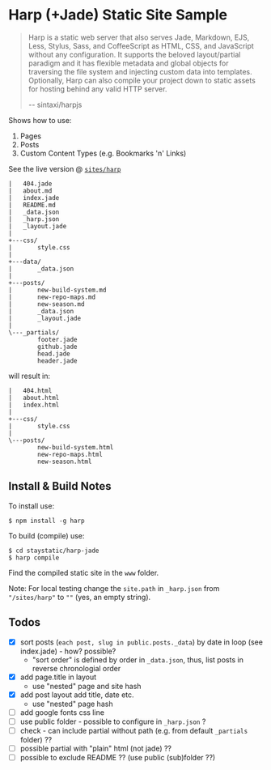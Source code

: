 # Harp (+Jade) Static Site Sample

> Harp is a static web server that also serves Jade, Markdown, EJS, Less, Stylus, Sass, and CoffeeScript
> as HTML, CSS, and JavaScript without any configuration. It supports the beloved layout/partial
> paradigm and it has flexible metadata and global objects for traversing the file system and injecting
> custom data into templates. Optionally, Harp can also compile your project down to static assets for
> hosting behind any valid HTTP server.
>
> -- sintaxi/harpjs


Shows how to use:

1. Pages
2. Posts
3. Custom Content Types (e.g. Bookmarks 'n' Links)

See the live version @ [`sites/harp`](http://staystatic.github.io/sites/harp)

```
|   404.jade
|   about.md
|   index.jade
|   README.md
|   _data.json
|   _harp.json
|   _layout.jade
|
+---css/
|       style.css
|
+---data/
|       _data.json
|
+---posts/
|       new-build-system.md
|       new-repo-maps.md
|       new-season.md
|       _data.json
|       _layout.jade
|
\---_partials/
        footer.jade
        github.jade
        head.jade
        header.jade
```

will result in:

```
|   404.html
|   about.html
|   index.html
|
+---css/
|       style.css
|
\---posts/
        new-build-system.html
        new-repo-maps.html
        new-season.html
```


## Install & Build Notes

To install use:

```
$ npm install -g harp
```

To build (compile) use:

```
$ cd staystatic/harp-jade
$ harp compile
```

Find the compiled static site in the `www` folder.

Note: For local testing change the `site.path` in  `_harp.json`
from `"/sites/harp"` to `""` (yes, an empty string).



## Todos

- [x] sort posts (`each post, slug in public.posts._data`) by date in loop (see index.jade) - how? possible?
  - "sort order" is defined by order in `_data.json`, thus, list posts in reverse chronologial order
- [x] add page.title in layout
  - use "nested" page and site hash
- [x] add post layout add title, date etc.
  - use "nested" page hash
- [ ] add google fonts css line
- [ ] use public folder - possible to configure in `_harp.json` ?
- [ ] check - can include partial without path (e.g. from default `_partials` folder) ??
- [ ] possible partial with "plain" html (not jade) ??
- [ ] possible to exclude README ?? (use public (sub)folder ??)
